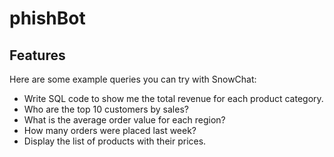 # phishBot

## Features


Here are some example queries you can try with SnowChat:

- Write SQL code to show me the total revenue for each product category.
- Who are the top 10 customers by sales?
- What is the average order value for each region?
- How many orders were placed last week?
- Display the list of products with their prices.
